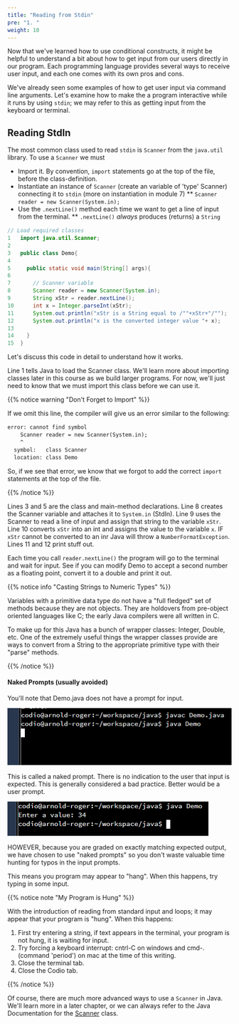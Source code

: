 ```yaml
---
title: "Reading from Stdin"
pre: "1. "
weight: 10
---
```


<!-- {{% youtube KSRvAtEqPbk %}} -->

<!--[Video Materials]({{<relref "./video">}}) -->

<!-- TODO Update Video -->

Now that we've learned how to use conditional constructs, it might be helpful to understand a bit about how to get input from our users directly in our program. Each programming language provides several ways to receive user input, and each one comes with its own pros and cons. 

We've already seen some examples of how to get user input via  command line arguments.  Let's examine how to make the a program interactive while it runs by using `stdin`;  we may refer to this as getting input from the keyboard or terminal.

## Reading StdIn

The most common class used to read `stdin` is `Scanner` from the `java.util` library.  To use a `Scanner` we must 
* Import it.  By convention, `import` statements go at the top of the file, before the class-definition.
* Instantiate an instance of `Scanner` (create an variable of 'type' Scanner) connecting it to `stdin` (more on instantiation in module 7)
**  `Scanner reader = new Scanner(System.in);`
* Use the `.nextLine()` method each time we want to get a line of input from the terminal.
** `.nextLine()` *always* produces (returns) a `String`


```java
// Load required classes
1   import java.util.Scanner;
2
3   public class Demo{
4  
5     public static void main(String[] args){
6    
7       // Scanner variable
8       Scanner reader = new Scanner(System.in);
9       String xStr = reader.nextLine();
10      int x = Integer.parseInt(xStr);
11      System.out.println("xStr is a String equal to /""+xStr+"/"");
12      System.out.println("x is the converted integer value "+ x);
13
14    }
15  }
```

Let's discuss this  code in detail to understand how it works. 

Line 1 tells Java to load the Scanner class.  We'll learn more about importing classes later in this course as we build larger programs. For now, we'll just need to know that we must import this class before we can use it.

{{% notice warning "Don't Forget to Import" %}}

If we omit this line, the compiler will give us an error similar to the following:

```tex
error: cannot find symbol
    Scanner reader = new Scanner(System.in);
    ^
  symbol:   class Scanner
  location: class Demo
```

So, if we see that error, we know that we forgot to add the correct `import` statements at the top of the file. 

{{% /notice %}}

Lines 3 and 5 are the class and main-method declarations.
Line 8 creates the Scanner variable and attaches it to `System.in` (StdIn).
Line 9 uses the Scanner to read a line of input and assign that string to the variable `xStr`.
Line 10 converts `xStr` into an int and assigns the value to the variable `x`.  IF `xStr` cannot be converted to an inr Java will throw a `NumberFormatException`.
Lines 11 and 12 print stuff out.

Each time you call `reader.nextLine()` the program will go to the terminal and wait for input.  See if you can modify Demo to accept a second number as a floating point, convert it to a double and print it out.

{{% notice info "Casting Strings to Numeric Types" %}}

Variables with a primitive data type do not have a "full fledged" set of methods because they are not objects.  They are holdovers from pre-object oriented languages like C; the early Java compilers were all written in C.

To make up for this Java has a bunch of wrapper classes: Integer, Double, etc.  One of the extremely useful things the wrapper classes provide are ways to convert from a String to the appropriate primitive type with their "parse" methods.

{{% /notice %}}

#### Naked Prompts (usually avoided)

You'll note that Demo.java does not have a  prompt for input.

![no prompt](/images/05-loop/javaNakidPrompt.png)

This is called a naked prompt.  There is no indication to the user that input is expected.  This is generally considered a bad practice.  Better would be a user prompt.

![user prompt](/images/05-loop/betterPrompt.png)

HOWEVER, because you are graded on exactly matching expected output, we have chosen to use "naked prompts" so you don't waste valuable time hunting for typos in the input prompts.

This means you program may appear to "hang".  When this happens, try typing in some input.

{{% notice note "My Program is Hung" %}}

With the introduction of reading from standard input and loops; it may appear that your program is "hung". When this happens:

1. First try entering a string, if text appears in the terminal, your program is not hung, it is waiting for input.
2. Try forcing a keyboard interrupt: cntrl-C on windows and cmd-. (command 'period') on mac at the time of this writing.
3. Close the terminal tab.
4. Close the Codio tab.

{{% /notice %}}

Of course, there are much more advanced ways to use a `Scanner` in Java. We'll learn more in a later chapter, or we can always refer to the Java Documentation for the [Scanner](https://docs.oracle.com/javase/8/docs/api/java/util/Scanner.html) class.

